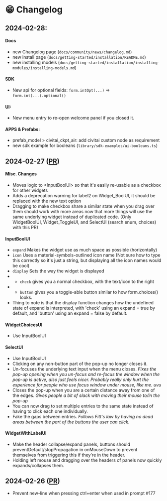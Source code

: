 # 😁 Changelog

## 2024-02-28:

#### Docs

- new Changelog page (`docs/community/news/changelog.md`)
- new install page (`docs/getting-started/installation/README.md`)
- new installing models (`docs/getting-started/installation/installing-modules/installing-models.md`)

#### SDK
- New api for optional fields: `form.intOpt(...)` => `form.int(...).optional()`

#### UI:
- New menu entry to re-open welcome panel if you closed it.

#### APPS & Prefabs:
- prefab_model > civitai_ckpt_air: add civitai custom node as requirement
- new sdk example for booleans (`library/sdk-examples/ui-booleans.ts`)

## 2024-02-27 ([PR](https://github.com/rvion/CushyStudio/pull/178))

#### Misc. Changes
- Moves logic to \<InputBoolUI\> so that it's easily re-usable as a checkbox for other widgets
- Adds a deprecation warning for label2 on Widget_BoolUI, it should be replaced with the new text option
- Dragging to make checkbox share a similar state when you drag over them should work with more areas now that more things will use the same underlying widget instead of duplicated code. (Only WidgetBoolUI, Widget_ToggleUI, and SelectUI (search enum, choices) with this PR)

#### InputBoolUI
- `expand` Makes the widget use as much space as possible (horizontally)
- `icon` Uses a material-symbols-outlined icon name (Not sure how to type this correctly so it's just a string, but displaying all the icon names would be cool)
- `display` Sets the way the widget is displayed
- - `check` gives you a normal checkbox, with the text/icon to the right
- - `button` gives you a toggle-able button similar to how form.choices() looks.
- Thing to note is that the display function changes how the undefined state of expand is interpreted, with 'check' using an expand = true by default, and 'button' using an expand = false by default.

#### WidgetChoicesUI
- Use InputBoolUI

#### SelectUI
- Use InputBoolUI
- Clicking on any non-button part of the pop-up no longer closes it.
- Un-focuses the underlying text input when the menu closes.
*Fixes the pop-up opening when you un-focus and re-focus the window when the pop-up is active, also just feels nicer. Probably really only hurt the experience for people who use focus window under mouse, like me. uvu*
- Closes the pop-up when you are a certain distance away from one of the edges.
*Gives people a bit of slack with moving their mouse to/in the pop-up*
- You can now drag to set multiple entries to the same state instead of having to click each one individually.
- Fake the gaps between entries.
*Follows Fitt's law by having no dead areas between the part of the buttons the user can click.*

#### WidgetWithLabelUI
- Make the header collapse/expand panels, buttons should preventDefault/stopPropagation in onMouseDown to prevent themselves from triggering this if they're in the header.
- Holding left mouse and dragging over the headers of panels now quickly expands/collapses them.



## 2024-02-26 ([PR](https://github.com/rvion/CushyStudio/pull/177))
- Prevent new-line when pressing ctrl+enter when used in prompt #177
